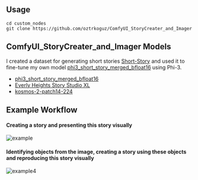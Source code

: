 ## Usage
```
cd custom_nodes
git clone https://github.com/oztrkoguz/ComfyUI_StoryCreater_and_Imager
```

## ComfyUI_StoryCreater_and_Imager Models
I created a dataset for generating short stories [Short-Story](https://huggingface.co/datasets/oztrkoguz/Short-Story) and used it to fine-tune my own model [phi3_short_story_merged_bfloat16](https://huggingface.co/oztrkoguz/phi3_short_story_merged_bfloat16) using Phi-3.
+ [phi3_short_story_merged_bfloat16](https://huggingface.co/oztrkoguz/phi3_short_story_merged_bfloat16)
+ [Everly Heights Story Studio XL](https://civitai.com/models/336055/everly-heights-story-studio-xl)
+ [kosmos-2-patch14-224](https://huggingface.co/microsoft/kosmos-2-patch14-224)

## Example Workflow
#### Creating a story and presenting this story visually 

![example](https://github.com/oztrkoguz/ComfyUI_StoryCreater_and_Imager/assets/101019436/dd319f8d-35d8-4a0a-9020-00cd919c60d9)

#### Identifying objects from the image, creating a story using these objects and reproducing this story visually

![example4](https://github.com/oztrkoguz/ComfyUI_StoryCreater_and_Imager/assets/101019436/a1713a15-3c7d-4a7c-8879-6354ab3516f0)
